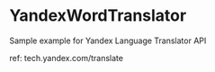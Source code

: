 # YandexWordTranslator

Sample example for Yandex Language Translator API

ref: tech.yandex.com/translate



